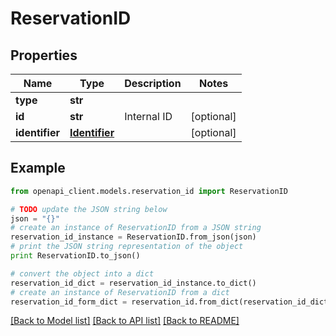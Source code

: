 # ReservationID


## Properties
Name | Type | Description | Notes
------------ | ------------- | ------------- | -------------
**type** | **str** |  | 
**id** | **str** | Internal ID | [optional] 
**identifier** | [**Identifier**](Identifier.md) |  | [optional] 

## Example

```python
from openapi_client.models.reservation_id import ReservationID

# TODO update the JSON string below
json = "{}"
# create an instance of ReservationID from a JSON string
reservation_id_instance = ReservationID.from_json(json)
# print the JSON string representation of the object
print ReservationID.to_json()

# convert the object into a dict
reservation_id_dict = reservation_id_instance.to_dict()
# create an instance of ReservationID from a dict
reservation_id_form_dict = reservation_id.from_dict(reservation_id_dict)
```
[[Back to Model list]](../README.md#documentation-for-models) [[Back to API list]](../README.md#documentation-for-api-endpoints) [[Back to README]](../README.md)



